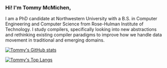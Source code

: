 ### Hi! I'm Tommy McMichen,
I am a PhD candidate at Northwestern University with a B.S. in Computer Engineering and Computer Science from Rose-Hulman Institute of Technology. I study compilers, specifically looking into new abstractions and rethinking existing compiler paradigms to improve how we handle data movement in traditional and emerging domains.

[![Tommy's GitHub stats](https://github-readme-stats.vercel.app/api?username=tommymcm&theme=swift)](https://github.com/anuraghazra/github-readme-stats)

[![Tommy's Top Langs](https://github-readme-stats.vercel.app/api/top-langs/?username=tommymcm&theme=swift)](https://github.com/anuraghazra/github-readme-stats)
